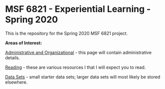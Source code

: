 # MSF 6821 - Experiential Learning - Spring 2020 
This is the repository for the Spring 2020 MSF 6821 project.

**Areas of Interest:**

[Administrative and Organizational](https://github.com/pritamdalal/msf6821_2020_spring/blob/intro_information/markdown_documents/01_administrative.md) - this page will contain administrative details.

[Reading](https://github.com/pritamdalal/msf6821_2020_spring/blob/intro_information/markdown_documents/02_reading.md) - these are various resources I that I will expect you to read.

[Data Sets](https://github.com/pritamdalal/msf6821_2020_spring/tree/intro_information/data_sets) - small starter data sets; larger data sets will most likely be stored elsewhere.
